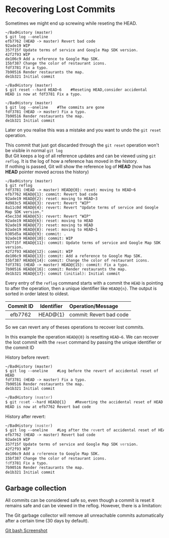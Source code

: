 # Recovering Lost Commits

Sometimes we might end up screwing while reseting the HEAD.
```shell
~/BadHistory (master)
$ git log --oneline
efb7762 (HEAD -> master) Revert bad code
92ade19 WIP
357f15f Update terms of service and Google Map SDK version.
42f2f93 WIP
de106c9 Add a reference to Google Map SDK.
15bf387 Change the color of restaurant icons.
fdf3781 Fix a typo.
7b90516 Render restaurants the map.
de1b321 Initial commit

~/BadHistory (master)
$ git reset --hard HEAD~6    #Reseting HEAD,consider accidental
HEAD is now at fdf3781 Fix a typo.

~/BadHistory (master)
$ git log --oneline    #The commits are gone
fdf3781 (HEAD -> master) Fix a typo.
7b90516 Render restaurants the map.
de1b321 Initial commit

```

Later on you realise this was a mistake and you want to undo the `git reset` operation.

This commit that just got discarded through the `git reset` operation won't be visible in normal `git log`<br> 
But Git keeps a log of all reference updates and can be viewed using `git reflog`. It is the log of how a reference has moved in the history.<br>
If nothing is passed, Git will show the reference log of **HEAD** (how has **HEAD** pointer moved across the history)

```shell
~/BadHistory (master)
$ git reflog
fdf3781 (HEAD -> master) HEAD@{0}: reset: moving to HEAD~6
efb7762 HEAD@{1}: commit: Revert bad code
92ade19 HEAD@{2}: reset: moving to HEAD~3
4d983c5 HEAD@{3}: revert: Revert "WIP"
8a11c0d HEAD@{4}: revert: Revert "Update terms of service and Google Map SDK version."
45ec33d HEAD@{5}: revert: Revert "WIP"
92ade19 HEAD@{6}: reset: moving to HEAD
92ade19 HEAD@{7}: reset: moving to HEAD
92ade19 HEAD@{8}: reset: moving to HEAD~1
b305d5a HEAD@{9}: commit: .
92ade19 HEAD@{10}: commit: WIP
357f15f HEAD@{11}: commit: Update terms of service and Google Map SDK version.
42f2f93 HEAD@{12}: commit: WIP
de106c9 HEAD@{13}: commit: Add a reference to Google Map SDK.
15bf387 HEAD@{14}: commit: Change the color of restaurant icons.
fdf3781 (HEAD -> master) HEAD@{15}: commit: Fix a typo.
7b90516 HEAD@{16}: commit: Render restaurants the map.
de1b321 HEAD@{17}: commit (initial): Initial commit

```

Every entry of the `reflog` command starts with a commit the `HEAD` is pointing to after the operation, then a unique identifier like `HEAD@{n}`. The output is sorted in order latest to oldest. 

| Commit ID | Identifier | Operation/Message                 |
| :-------: | :--------: | :---------------------- |
|  efb7762  |  HEAD@{1}  | commit: Revert bad code |

So we can revert any of theses operations to recover lost commits. 

In this example the operation `HEAD@{0}` is resetting `HEAD~6`. We can recover the lost commit with the `reset` command by passing the unique identifier or the commit ID

History before revert:

```shell
~/BadHistory (master)
$ git log --oneline    #Log before the revert of accidental reset of HEAD
fdf3781 (HEAD -> master) Fix a typo.
7b90516 Render restaurants the map.
de1b321 Initial commit
```

```zsh
~/BadHistory (master)
$ git reset --hard HEAD@{1}    #Reverting the accidental reset of HEAD
HEAD is now at efb7762 Revert bad code
```

History after revert:

```zsh
~/BadHistory (master)
$ git log --oneline    #Log after the revert of accidental reset of HEAD
efb7762 (HEAD -> master) Revert bad code
92ade19 WIP
357f15f Update terms of service and Google Map SDK version.
42f2f93 WIP
de106c9 Add a reference to Google Map SDK.
15bf387 Change the color of restaurant icons.
fdf3781 Fix a typo.
7b90516 Render restaurants the map.
de1b321 Initial commit
```

## Garbage collection
All commits can be considered safe so, even though a commit is reset it remains safe and can be viewed in the reflog. However, there is a limitation:

The Git garbage collector will remove all unreachable commits automatically after a certain time (30 days by default).

[Git bash Screenshot](./images/Screenshot16.jpg)
